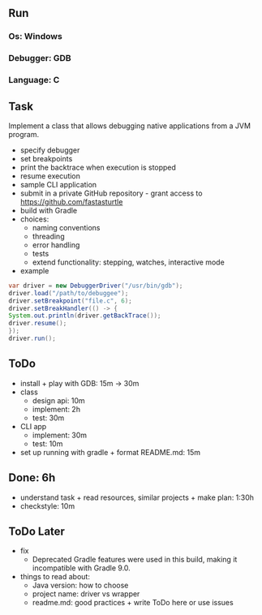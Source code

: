## Run
### Os: Windows
### Debugger: GDB
### Language: C

## Task
Implement a class that allows debugging native applications from a JVM program.
  - specify debugger
  - set breakpoints
  - print the backtrace when execution is stopped
  - resume execution
- sample CLI application
- submit in a private GitHub repository - grant access to https://github.com/fastasturtle
- build with Gradle
- choices:
  - naming conventions
  - threading
  - error handling
  - tests
  - extend functionality: stepping, watches, interactive mode
- example 
```java
var driver = new DebuggerDriver("/usr/bin/gdb");
driver.load("/path/to/debuggee");
driver.setBreakpoint("file.c", 6);
driver.setBreakHandler(() -> {
System.out.println(driver.getBackTrace());
driver.resume();
});
driver.run();
```


## ToDo
- install + play with GDB: 15m -> 30m
- class
  - design api: 10m
  - implement: 2h
  - test: 30m
- CLI app
  - implement: 30m
  - test: 10m
- set up running with gradle + format README.md: 15m
## Done: 6h
- understand task + read resources, similar projects + make plan: 1:30h
- checkstyle: 10m

## ToDo Later
- fix
  - Deprecated Gradle features were used in this build, making it incompatible with Gradle 9.0.
- things to read about:
  - Java version: how to choose
  - project name: driver vs wrapper
  - readme.md: good practices + write ToDo here or use issues